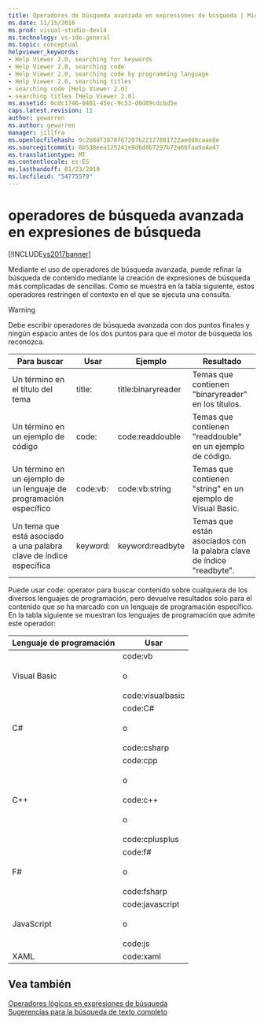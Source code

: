 ```yaml
---
title: Operadores de búsqueda avanzada en expresiones de búsqueda | Microsoft Docs
ms.date: 11/15/2016
ms.prod: visual-studio-dev14
ms.technology: vs-ide-general
ms.topic: conceptual
helpviewer_keywords:
- Help Viewer 2.0, searching for keywords
- Help Viewer 2.0, searching code
- Help Viewer 2.0, searching code by programming language
- Help Viewer 2.0, searching titles
- searching code [Help Viewer 2.0]
- searching titles [Help Viewer 2.0]
ms.assetid: 0cdc1746-8481-45ec-9c53-d0d89cdcbd5e
caps.latest.revision: 11
author: gewarren
ms.author: gewarren
manager: jillfra
ms.openlocfilehash: 9c2b8df3878f67207b22127881722aedd8caae8e
ms.sourcegitcommit: 8b538eea125241e9d6d8b7297b72a66faa9a4a47
ms.translationtype: MT
ms.contentlocale: es-ES
ms.lasthandoff: 01/23/2019
ms.locfileid: "54775579"
---
```

# <a name="advanced-search-operators-in-search-expressions"></a>operadores de búsqueda avanzada en expresiones de búsqueda
[!INCLUDE[vs2017banner](../includes/vs2017banner.md)]

Mediante el uso de operadores de búsqueda avanzada, puede refinar la búsqueda de contenido mediante la creación de expresiones de búsqueda más complicadas de sencillas. Como se muestra en la tabla siguiente, estos operadores restringen el contexto en el que se ejecuta una consulta.  
  
> [!WARNING]
>  Debe escribir operadores de búsqueda avanzada con dos puntos finales y ningún espacio antes de los dos puntos para que el motor de búsqueda los reconozca.  
  
|Para buscar|Usar|Ejemplo|Resultado|  
|-------------------|---------|-------------|------------|  
|Un término en el título del tema|title:|title:binaryreader|Temas que contienen "binaryreader" en los títulos.|  
|Un término en un ejemplo de código|code:|code:readdouble|Temas que contienen "readdouble" en un ejemplo de código.|  
|Un término en un ejemplo de un lenguaje de programación específico|code:vb:|code:vb:string|Temas que contienen "string" en un ejemplo de Visual Basic.|  
|Un tema que está asociado a una palabra clave de índice específica|keyword:|keyword:readbyte|Temas que están asociados con la palabra clave de índice "readbyte".|  
  
 Puede usar code: operator para buscar contenido sobre cualquiera de los diversos lenguajes de programación, pero devuelve resultados solo para el contenido que se ha marcado con un lenguaje de programación específico. En la tabla siguiente se muestran los lenguajes de programación que admite este operador:  
  
|Lenguaje de programación|Usar|  
|--------------------------|---------|  
|Visual Basic|code:vb<br /><br /> o<br /><br /> code:visualbasic|  
|C#|code:C#<br /><br /> o<br /><br /> code:csharp|  
|C++|code:cpp<br /><br /> o<br /><br /> code:c++<br /><br /> o<br /><br /> code:cplusplus|  
|F#|code:f#<br /><br /> o<br /><br /> code:fsharp|  
|JavaScript|code:javascript<br /><br /> o<br /><br /> code:js|  
|XAML|code:xaml|  
  
## <a name="see-also"></a>Vea también  
 [Operadores lógicos en expresiones de búsqueda](../ide/logical-operators-in-search-expressions.md)   
 [Sugerencias para la búsqueda de texto completo](../ide/full-text-search-tips.md)

